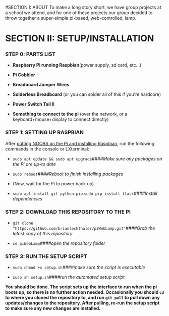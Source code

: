 
#SECTION I: ABOUT
To make a long story short, we have group projects at a school we attend, and for one of these projects our group decided to throw together a super-simple pi-based, web-controlled, lamp.



# SECTION II: SETUP/INSTALLATION


### STEP 0: PARTS LIST


*	**Raspberry Pi running Raspbian**(power supply, sd card, etc…)


*	**Pi Cobbler**


*	**Breadboard Jumper Wires**


*	**Solderless Breadboard** (or you can solder all of this if you're hardcore)


*	**Power Switch Tail II**


*	**Something to connect to the pi** (over the network, or a keyboard+mouse+display to connect directly)

### STEP 1: SETTING UP RASPBIAN

After [putting NOOBS on the Pi and installing Raspbian](https://www.raspberrypi.org/help/noobs-setup/), run the following commands in the console or LXterminal:

* `sudo apt update && sudo apt upgrade`*####Make sure any packages on the Pi are up-to date*

* `sudo reboot`*####Reboot to finish installing packages*

* (Now, wait for the Pi to power back up)
 
* `sudo apt install git python-pip`
  `sudo pip install flask`*####Install dependencies*

### STEP 2: DOWNLOAD THIS REPOSITORY TO THE PI

* `git clone "https://github.com/brianlechthaler/piWebLamp.git"`*####Grab the latest copy of this repository*

* `cd piWebLamp`*####open the repository folder*


### STEP 3: RUN THE SETUP SCRIPT

* `sudo chmod +x setup.sh`*####make sure the script is executable*

* `sudo sh setup.sh`*####run the automated setup script*

**You should be done.  The script sets up the interface to run when the pi boots up, so there is no further action needed. Occasionally you should `cd` to where you cloned the repository to, and run `git pull` to pull down any updates/changes to the repository.  After pulling, re-run the setup script to make sure any new changes are installed.**

